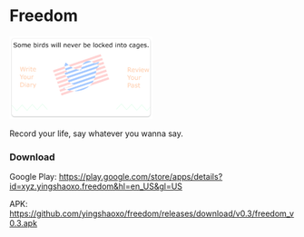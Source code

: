 # Freedom

<img src='./yeah.png' width='50%'>

Record your life, say whatever you wanna say.

### Download

Google Play: https://play.google.com/store/apps/details?id=xyz.yingshaoxo.freedom&hl=en_US&gl=US

APK: https://github.com/yingshaoxo/freedom/releases/download/v0.3/freedom_v0.3.apk